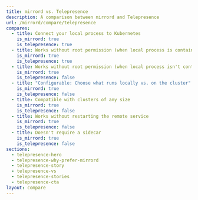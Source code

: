 ```yaml
---
title: mirrord vs. Telepresence
description: A comparison between mirrord and Telepresence
url: /mirrord/compare/telepresence
compares:
  - title: Connect your local process to Kubernetes
    is_mirrord: true
    is_telepresence: true
  - title: Works without root permission (when local process is containerized)
    is_mirrord: true
    is_telepresence: true
  - title: Works without root permission (when local process isn't containerized)
    is_mirrord: true
    is_telepresence: false
  - title: "Configurable: Choose what runs locally vs. on the cluster"
    is_mirrord: true
    is_telepresence: false
  - title: Compatible with clusters of any size
    is_mirrord: true
    is_telepresence: false
  - title: Works without restarting the remote service
    is_mirrord: true
    is_telepresence: false
  - title: Doesn't require a sidecar
    is_mirrord: true
    is_telepresence: false
sections:
  - telepresence-hero
  - telepresence-why-prefer-mirrord
  - telepresence-story
  - telepresence-vs
  - telepresence-stories
  - telepresence-cta
layout: compare
---
```

